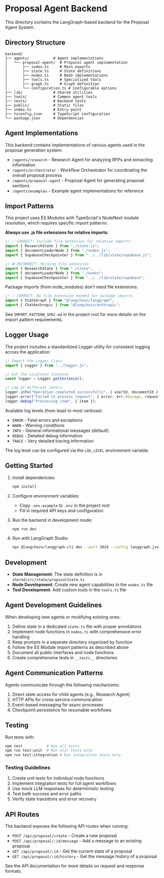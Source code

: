 # Proposal Agent Backend

This directory contains the LangGraph-based backend for the Proposal Agent System.

## Directory Structure

```
backend/
├── agents/           # Agent implementations
│   └── proposal-agent/  # Proposal agent implementation
│       ├── index.ts     # Main exports
│       ├── state.ts     # State definitions
│       ├── nodes.ts     # Node implementations
│       ├── tools.ts     # Specialized tools
│       ├── graph.ts     # Graph definition
│       └── configuration.ts # Configurable options
├── lib/              # Shared utilities
├── tools/            # Common agent tools
├── tests/            # Backend tests
├── public/           # Static files
├── index.ts          # Entry point
├── tsconfig.json     # TypeScript configuration
└── package.json      # Dependencies
```

## Agent Implementations

This backend contains implementations of various agents used in the proposal generation system:

- `/agents/research` - Research Agent for analyzing RFPs and extracting information
- `/agents/orchestrator` - Workflow Orchestrator for coordinating the overall proposal process
- `/agents/proposal-agent` - Proposal Agent for generating proposal sections
- `/agents/examples` - Example agent implementations for reference

## Import Patterns

This project uses ES Modules with TypeScript's NodeNext module resolution, which requires specific import patterns:

**Always use .js file extensions for relative imports**:

```typescript
// ✅ CORRECT: Include file extension for relative imports
import { ResearchState } from "./state.js";
import { documentLoaderNode } from "./nodes.js";
import { SupabaseCheckpointer } from "../../lib/state/supabase.js";

// ❌ INCORRECT: Missing file extension
import { ResearchState } from "./state";
import { documentLoaderNode } from "./nodes";
import { SupabaseCheckpointer } from "../../lib/state/supabase";
```

Package imports (from node_modules) don't need file extensions:

```typescript
// ✅ CORRECT: No file extension needed for package imports
import { StateGraph } from "@langchain/langgraph";
import { ChatAnthropic } from "@langchain/anthropic";
```

See `IMPORT_PATTERN_SPEC.md` in the project root for more details on the import pattern requirements.

## Logger Usage

The project includes a standardized Logger utility for consistent logging across the application:

```typescript
// Import the Logger class
import { Logger } from "../logger.js";

// Get the singleton instance
const logger = Logger.getInstance();

// Log at different levels
logger.info("Operation completed successfully", { userId, documentId });
logger.error("Failed to process request", { error: err.message, requestId });
logger.debug("Processing item", { item });
```

Available log levels (from least to most verbose):

- `ERROR` - Fatal errors and exceptions
- `WARN` - Warning conditions
- `INFO` - General informational messages (default)
- `DEBUG` - Detailed debug information
- `TRACE` - Very detailed tracing information

The log level can be configured via the `LOG_LEVEL` environment variable.

## Getting Started

1. Install dependencies:

   ```bash
   npm install
   ```

2. Configure environment variables:

   - Copy `.env.example` to `.env` in the project root
   - Fill in required API keys and configuration

3. Run the backend in development mode:

   ```bash
   npm run dev
   ```

4. Run with LangGraph Studio:
   ```bash
   npx @langchain/langgraph-cli dev --port 2024 --config langgraph.json
   ```

## Development

- **State Management**: The state definition is in `shared/src/state/proposalState.ts`
- **Node Development**: Create new agent capabilities in the `nodes.ts` file
- **Tool Development**: Add custom tools in the `tools.ts` file

## Agent Development Guidelines

When developing new agents or modifying existing ones:

1. Define state in a dedicated `state.ts` file with proper annotations
2. Implement node functions in `nodes.ts` with comprehensive error handling
3. Keep prompts in a separate directory organized by function
4. Follow the ES Module import patterns as described above
5. Document all public interfaces and node functions
6. Create comprehensive tests in `__tests__` directories

## Agent Communication Patterns

Agents communicate through the following mechanisms:

1. Direct state access for child agents (e.g., Research Agent)
2. HTTP APIs for cross-service communication
3. Event-based messaging for async processes
4. Checkpoint persistence for resumable workflows

## Testing

Run tests with:

```bash
npm test           # Run all tests
npm run test:unit  # Run unit tests only
npm run test:integration # Run integration tests only
```

### Testing Guidelines

1. Create unit tests for individual node functions
2. Implement integration tests for full agent workflows
3. Use mock LLM responses for deterministic testing
4. Test both success and error paths
5. Verify state transitions and error recovery

## API Routes

The backend exposes the following API routes when running:

- `POST /api/proposal/create` - Create a new proposal
- `POST /api/proposal/:id/message` - Add a message to an existing proposal
- `GET /api/proposal/:id` - Get the current state of a proposal
- `GET /api/proposal/:id/history` - Get the message history of a proposal

See the API documentation for more details on request and response formats.
